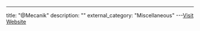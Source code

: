 ---
title: "@Mecanik"
description: ""
external_category: "Miscellaneous"
---[Visit Website](https://github.com/Mecanik)


